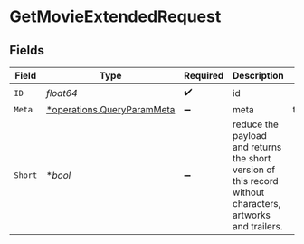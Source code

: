 # GetMovieExtendedRequest


## Fields

| Field                                                                                                      | Type                                                                                                       | Required                                                                                                   | Description                                                                                                | Example                                                                                                    |
| ---------------------------------------------------------------------------------------------------------- | ---------------------------------------------------------------------------------------------------------- | ---------------------------------------------------------------------------------------------------------- | ---------------------------------------------------------------------------------------------------------- | ---------------------------------------------------------------------------------------------------------- |
| `ID`                                                                                                       | *float64*                                                                                                  | :heavy_check_mark:                                                                                         | id                                                                                                         |                                                                                                            |
| `Meta`                                                                                                     | [*operations.QueryParamMeta](../../models/operations/queryparammeta.md)                                    | :heavy_minus_sign:                                                                                         | meta                                                                                                       | translations                                                                                               |
| `Short`                                                                                                    | **bool*                                                                                                    | :heavy_minus_sign:                                                                                         | reduce the payload and returns the short version of this record without characters, artworks and trailers. |                                                                                                            |